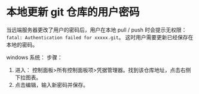 # 本地更新 git 仓库的用户密码

当远端服务器更改了用户的密码后，用户在本地 pull / push 时会提示无权限：
`fatal: Authentication failed for xxxxx.git`。  这时用户需要更新已经保存在本地的密码。

windows 系统：
步骤：

1. 进入： 控制面板>所有控制面板项>凭据管理器。找到该仓库地址，点击右侧下拉图表。
2. 点击编辑，输入新密码并保存。
